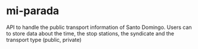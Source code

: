 # mi-parada
API to handle the public transport information of Santo Domingo. Users can to store data about the time, the stop stations, the syndicate and the transport type (public, private)
